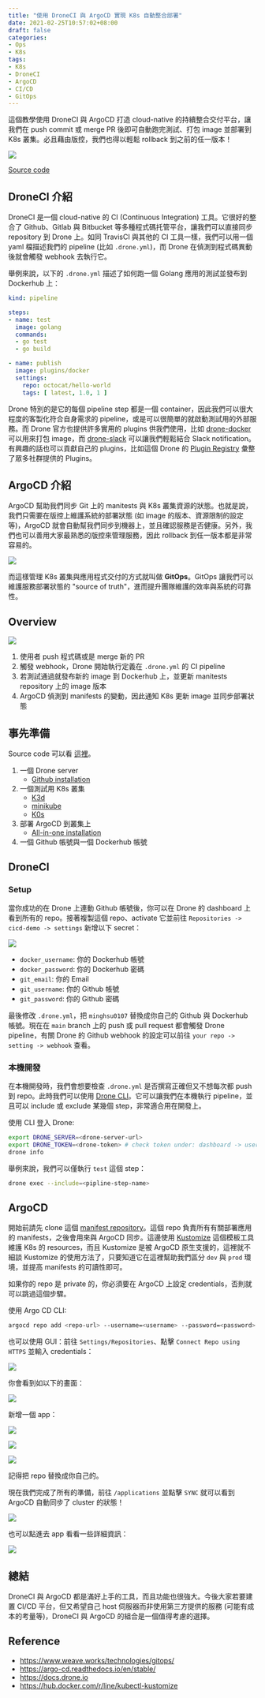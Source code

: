 ```yaml
---
title: "使用 DroneCI 與 ArgoCD 實現 K8s 自動整合部署"
date: 2021-02-25T10:57:02+08:00
draft: false
categories:
- Ops
- K8s
tags:
- K8s
- DroneCI
- ArgoCD
- CI/CD
- GitOps
---
```


這個教學使用 DroneCI 與 ArgoCD 打造 cloud-native 的持續整合交付平台，讓我們在 push commit 或 merge PR 後即可自動跑完測試、打包 image 並部署到 K8s 叢集。必且藉由版控，我們也得以輕鬆 rollback 到之前的任一版本！

![](https://i.imgur.com/FygPEyK.png)
<!--more-->
[Source code](https://github.com/minghsu0107/cicd-demo)
## DroneCI 介紹
DroneCI 是一個 cloud-native 的 CI (Continuous Integration) 工具。它很好的整合了 Github、Gitlab 與 Bitbucket 等多種程式碼托管平台，讓我們可以直接同步 repository 到 Drone 上。如同 TravisCI 與其他的 CI 工具一樣，我們可以用一個 yaml 檔描述我們的 pipeline (比如 `.drone.yml`)，而 Drone 在偵測到程式碼異動後就會觸發 webhook 去執行它。

舉例來說，以下的 `.drone.yml` 描述了如何跑一個 Golang 應用的測試並發布到 Dockerhub 上：
```yaml
kind: pipeline

steps:
- name: test
  image: golang
  commands:
  - go test
  - go build

- name: publish
  image: plugins/docker
  settings:
    repo: octocat/hello-world
    tags: [ latest, 1.0, 1 ]
```

Drone 特別的是它的每個 pipeline step 都是一個 container，因此我們可以很大程度的客製化符合自身需求的 pipeline，或是可以很簡單的就啟動測試用的外部服務。而 Drone 官方也提供許多實用的 plugins 供我們使用，比如 [drone-docker](http://plugins.drone.io/drone-plugins/drone-docker/) 可以用來打包 image，而 [drone-slack](http://plugins.drone.io/drone-plugins/drone-slack/) 可以讓我們輕鬆結合 Slack notification。有興趣的話也可以貢獻自己的 plugins，比如這個 Drone 的 [Plugin Registry](http://plugins.drone.io) 彙整了眾多社群提供的 Plugins。
## ArgoCD 介紹
ArgoCD 幫助我們同步 Git 上的 manitests 與 K8s 叢集資源的狀態。也就是說，我們只需要在版控上維護系統的部署狀態 (如 image 的版本、資源限制的設定等)，ArgoCD 就會自動幫我們同步到機器上，並且確認服務是否健康。另外，我們也可以善用大家最熟悉的版控來管理服務，因此 rollback 到任一版本都是非常容易的。

![](https://argoproj.github.io/argo-cd/assets/argocd-ui.gif)

而這樣管理 K8s 叢集與應用程式交付的方式就叫做 **GitOps**。GitOps 讓我們可以維護服務部署狀態的 "source of truth"，進而提升團隊維護的效率與系統的可靠性。
## Overview
![](https://i.imgur.com/FygPEyK.png)

1. 使用者 push 程式碼或是 merge 新的 PR
2. 觸發 webhook，Drone 開始執行定義在 `.drone.yml` 的 CI pipeline
3. 若測試通過就發布新的 image 到 Dockerhub 上，並更新 manitests repository 上的 image 版本
4. ArgoCD 偵測到 manifests 的變動，因此通知 K8s 更新 image 並同步部署狀態
## 事先準備
Source code 可以看 [這裡](https://github.com/minghsu0107/cicd-demo)。

1. 一個 Drone server
    - [Github installation](https://docs.drone.io/server/provider/github/)
2. 一個測試用 K8s 叢集
    - [K3d](https://k3d.io)
    - [minikube](https://minikube.sigs.k8s.io/docs/start/)
    - [K0s](https://github.com/k0sproject/k0s)
3. 部署 ArgoCD 到叢集上
    - [All-in-one installation](https://argo-cd.readthedocs.io/en/stable/getting_started/#1-install-argo-cd)
4. 一個 Github 帳號與一個 Dockerhub 帳號

## DroneCI
### Setup
當你成功的在 Drone 上連動 Github 帳號後，你可以在 Drone 的 dashboard 上看到所有的 repo。接著複製這個 repo、activate 它並前往 `Repositories -> cicd-demo -> settings` 新增以下 secret：

![](https://i.imgur.com/pkxf7xI.png)

- `docker_username`: 你的 Dockerhub 帳號
- `docker_password`: 你的 Dockerhub 密碼
- `git_email`: 你的 Email
- `git_username`: 你的 Github 帳號
- `git_password`: 你的 Github 密碼


最後修改 `.drone.yml`，把 `minghsu0107` 替換成你自己的 Github 與 Dockerhub 帳號。現在在 `main` branch 上的 push 或 pull request 都會觸發 Drone pipeline，有關 Drone 的 Github webhook 的設定可以前往  `your repo -> setting -> webhook` 查看。
### 本機開發
在本機開發時，我們會想要檢查 `.drone.yml` 是否撰寫正確但又不想每次都 push 到 repo。此時我們可以使用 [Drone CLI](https://docs.drone.io/cli/install/)。它可以讓我們在本機執行 pipeline，並且可以 include 或 exclude 某幾個 step，非常適合用在開發上。

使用 CLI 登入 Drone:
```bash
export DRONE_SERVER=<drone-server-url>
export DRONE_TOKEN=<drone-token> # check token under: dashboard -> user setting
drone info
```
舉例來說，我們可以僅執行 `test` 這個 step：
```bash
drone exec --include=<pipline-step-name>
```
## ArgoCD
開始前請先 clone 這個 [manifest repository](https://github.com/minghsu0107/cicd-demo-manifests)。這個 repo 負責所有有關部署應用的 manifests，之後會用來與 ArgoCD 同步。這邊使用 [Kustomize](https://github.com/kubernetes-sigs/kustomize) 這個模板工具維護 K8s 的 resources，而且 Kustomize 是被 ArgoCD 原生支援的，這裡就不細談 Kustomize 的使用方法了，只要知道它在這裡幫助我們區分 `dev` 與 `prod` 環境，並提高 manifests 的可讀性即可。


如果你的 repo 是 private 的，你必須要在 ArgoCD 上設定 credentials，否則就可以跳過這個步驟。

使用 Argo CD CLI:
```bash
argocd repo add <repo-url> --username=<username> --password=<password>
```
也可以使用 GUI：前往 `Settings/Repositories`、點擊 `Connect Repo using HTTPS` 並輸入 credentials：

![](https://i.imgur.com/UAyNkte.png)

你會看到如以下的畫面：

![](https://i.imgur.com/XaMezBA.png)

新增一個 app：

![](https://i.imgur.com/gOD9h1b.png)

![](https://i.imgur.com/8XlNtDL.png)

![](https://i.imgur.com/JK76lnT.png)

記得把 repo 替換成你自己的。

現在我們完成了所有的準備，前往 `/applications` 並點擊 `SYNC` 就可以看到 ArgoCD 自動同步了 cluster 的狀態！

![](https://i.imgur.com/RVH5QtL.png)

也可以點進去 app 看看一些詳細資訊：

![](https://i.imgur.com/pconXQR.png)
## 總結
DroneCI 與 ArgoCD 都是滿好上手的工具，而且功能也很強大。今後大家若要建置 CI/CD 平台，但又希望自己 host 伺服器而非使用第三方提供的服務 (可能有成本的考量等)，DroneCI 與 ArgoCD 的組合是一個值得考慮的選擇。
## Reference
- https://www.weave.works/technologies/gitops/
- https://argo-cd.readthedocs.io/en/stable/
- https://docs.drone.io
- https://hub.docker.com/r/line/kubectl-kustomize


